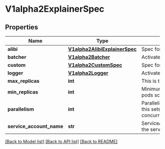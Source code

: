 # V1alpha2ExplainerSpec

## Properties
Name | Type | Description | Notes
------------ | ------------- | ------------- | -------------
**alibi** | [**V1alpha2AlibiExplainerSpec**](V1alpha2AlibiExplainerSpec.md) | Spec for alibi explainer | [optional] 
**batcher** | [**V1alpha2Batcher**](V1alpha2Batcher.md) | Activate request batching | [optional] 
**custom** | [**V1alpha2CustomSpec**](V1alpha2CustomSpec.md) | Spec for a custom explainer | [optional] 
**logger** | [**V1alpha2Logger**](V1alpha2Logger.md) | Activate request/response logging | [optional] 
**max_replicas** | **int** | This is the up bound for autoscaler to scale to | [optional] 
**min_replicas** | **int** | Minimum number of replicas which defaults to 1, when minReplicas &#x3D; 0 pods scale down to 0 in case of no traffic | [optional] 
**parallelism** | **int** | Parallelism specifies how many requests can be processed concurrently, this sets the hard limit of the container concurrency(https://knative.dev/docs/serving/autoscaling/concurrency). | [optional] 
**service_account_name** | **str** | ServiceAccountName is the name of the ServiceAccount to use to run the service | [optional] 

[[Back to Model list]](../README.md#documentation-for-models) [[Back to API list]](../README.md#documentation-for-api-endpoints) [[Back to README]](../README.md)


